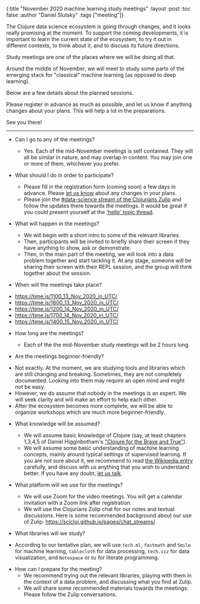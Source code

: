 {:title "November 2020 machine learning study meetings"
 :layout :post
 :toc false
 :author "Daniel Slutsky"
 :tags  ["meeting"]}

The Clojure data science ecosystem is going through changes, and it looks really promising at the moment. To support the coming developments, it is important to learn the current state of the ecosystem, to try it out in different contexts, to think about it, and to discuss its future directions.

Study meetings are one of the places where we will be doing all that.

Around the middle of November, we will meet to study some parts of the emerging stack for "classical" machine learning (as opposed to deep learning).

Below are a few details about the planned sessions. 

Please register in advance as much as possible, and let us know if anything changes about your plans. This will help a lot in the preparations.

See you there!

----------

* Can I go to any of the meetings?
  - Yes. Each of the mid-November meetings is self contained. They will all be similar in nature, and may overlap in content. You may join one or more of them, whichever you prefer.

* What should I do in order to participate?
  - Please fill in the registration form (coming soon) a few days in advance. Please [let us know](https://scicloj.github.io/pages/about/#where) about any changes in your plans.
  - Please join the [#data-science stream of the Clojurians Zulip](https://clojurians.zulipchat.com/#narrow/stream/151924-data-science) and follow the updates there towards the meetings. It would be great if you could present yourself at the ['hello' topic thread](https://clojurians.zulipchat.com/#narrow/stream/151924-data-science/topic/hello).

* What will happen in the meetings?
  - We will begin with a short intro to some of the relevant libraries.
  - Then, participants will be invited to briefly share their screen if they have anything to show, ask or demonstrate.
  - Then, in the main part of the meeting, we will look into a data problem together and start tackling it. At any stage, someone will be sharing their screen with their REPL session, and the group will think together about the session.

* When will the meetings take place?
 - https://time.is/1100_13_Nov_2020_in_UTC/
 - https://time.is/1600_13_Nov_2020_in_UTC/
 - https://time.is/1200_14_Nov_2020_in_UTC/
 - https://time.is/1700_14_Nov_2020_in_UTC/
 - https://time.is/1400_15_Nov_2020_in_UTC/

* How long are the meetings?
  - Each of the the mid-November study meetings will be 2 hours long.

* Are the meetings beginner-friendly?
 - Not exactly. At the moment, we are studying tools and libraries which are still changing and breaking. Sometimes, they are not completely documented. Looking into them may require an open mind and might not be easy.
 - However, we do assume that nobody in the meetings is an expert. We will seek clarity and will make an effort to help each other.
 - After the ecosystem becomes more complete, we will be able to organize workshops which are much more beginner-friendly.

* What knowledge will be assumed?
  - We will assume basic knowledge of Clojure (say, at least chapters 1,3,4,5 of Daniel Higginbotham's ["Clojure for the Brave and True"](https://www.braveclojure.com/)).
  - We will assume some basic understanding of machine learning concepts, mainly around typical settings of supervised learning. If you are not sure about it, we recommend to read [the Wikipedia entry](https://en.wikipedia.org/wiki/Machine_learning) carefully, and discuss with us anything that you wish to understand better. If you have any doubt, [let us talk](https://scicloj.github.io/pages/about/#where).

* What platform will we use for the meetings?
  - We will use Zoom for the video meetings. You will get a calendar invitation with a Zoom link after registration.
  - We will use the Clojurians Zulip chat for our notes and textual discussions. Here is some recommended background about our use of Zulip: https://scicloj.github.io/pages/chat_streams/

* What libraries will we study?
 - According to our tentative plan, we will use `tech.ml`, `fastmath` and `Smile` for machine learning, `tablecloth` for data processing, `tech.viz` for data visualization, and `Notespace` or `Oz` for literate programming.

* How can I prepare for the meeting?
  - We recommend trying out the relevant libraries, playing with them in the context of a data problem, and discussing what you find at Zulip.
  - We will share some recommended materials towards the meetings. Please follow the Zulip conversations.
